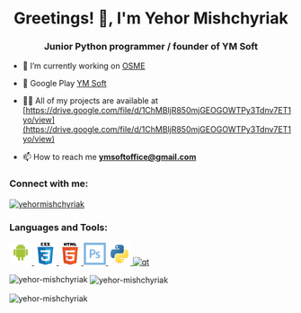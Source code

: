 <h1 align="center">Greetings! 👋, I'm Yehor Mishchyriak</h1>
<h3 align="center">Junior Python programmer / founder of YM Soft</h3>

- 🔭 I’m currently working on [OSME](https://github.com/Yehor-Mishchyriak/OSME)

- :space_invader:  Google Play [YM Soft](https://play.google.com/store/apps/dev?id=4839196923772656596)

- 👨‍💻 All of my projects are available at [https://drive.google.com/file/d/1ChMBljR850mjGEOGOWTPy3Tdnv7ET1yo/view](https://drive.google.com/file/d/1ChMBljR850mjGEOGOWTPy3Tdnv7ET1yo/view)

- 📫 How to reach me **ymsoftoffice@gmail.com**

<h3 align="left">Connect with me:</h3>
<p align="left">
<a href="https://www.instagram.com/yvmishchyriak/" target="blank"><img align="center" src="https://raw.githubusercontent.com/rahuldkjain/github-profile-readme-generator/master/src/images/icons/Social/instagram.svg" alt="yehormishchyriak" height="30" width="40" /></a>
</p>

<h3 align="left">Languages and Tools:</h3>
<p align="left"> <a href="https://developer.android.com" target="_blank" rel="noreferrer"> <img src="https://raw.githubusercontent.com/devicons/devicon/master/icons/android/android-original-wordmark.svg" alt="android" width="40" height="40"/> </a> <a href="https://www.w3schools.com/css/" target="_blank" rel="noreferrer"> <img src="https://raw.githubusercontent.com/devicons/devicon/master/icons/css3/css3-original-wordmark.svg" alt="css3" width="40" height="40"/> </a> <a href="https://www.w3.org/html/" target="_blank" rel="noreferrer"> <img src="https://raw.githubusercontent.com/devicons/devicon/master/icons/html5/html5-original-wordmark.svg" alt="html5" width="40" height="40"/> </a> <a href="https://www.photoshop.com/en" target="_blank" rel="noreferrer"> <img src="https://raw.githubusercontent.com/devicons/devicon/master/icons/photoshop/photoshop-line.svg" alt="photoshop" width="40" height="40"/> </a> <a href="https://www.python.org" target="_blank" rel="noreferrer"> <img src="https://raw.githubusercontent.com/devicons/devicon/master/icons/python/python-original.svg" alt="python" width="40" height="40"/> </a> <a href="https://www.qt.io/" target="_blank" rel="noreferrer"> <img src="https://upload.wikimedia.org/wikipedia/commons/0/0b/Qt_logo_2016.svg" alt="qt" width="40" height="40"/> </a> </p>

<p><img align="left" src="https://github-readme-stats.vercel.app/api/top-langs?username=yehor-mishchyriak&show_icons=true&locale=en&layout=compact" alt="yehor-mishchyriak" /></p>

<p>&nbsp;<img align="center" src="https://github-readme-stats.vercel.app/api?username=yehor-mishchyriak&show_icons=true&locale=en" alt="yehor-mishchyriak" /></p>

<p><img align="center" src="https://github-readme-streak-stats.herokuapp.com/?user=yehor-mishchyriak&" alt="yehor-mishchyriak" /></p>
